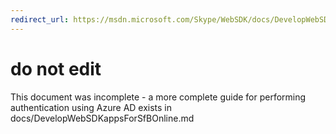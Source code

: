 ```yaml
---
redirect_url: https://msdn.microsoft.com/Skype/WebSDK/docs/DevelopWebSDKappsForSfBOnline
---
```

# do not edit
This document was incomplete - a more complete guide for performing authentication using Azure AD exists in docs/DevelopWebSDKappsForSfBOnline.md
